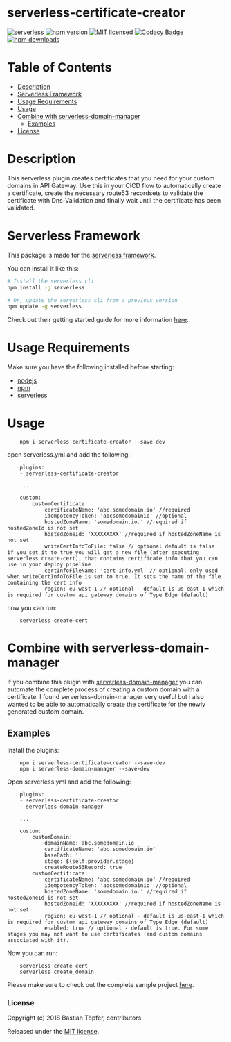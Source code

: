 # serverless-certificate-creator

[![serverless](http://public.serverless.com/badges/v3.svg)](http://www.serverless.com)
[![npm version](https://badge.fury.io/js/serverless-certificate-creator.svg)](https://badge.fury.io/js/serverless-certificate-creator)
[![MIT licensed](https://img.shields.io/badge/license-MIT-blue.svg)](https://raw.githubusercontent.com/amplify-education/serverless-domain-manager/master/LICENSE)
[![Codacy Badge](https://api.codacy.com/project/badge/Grade/235fe249b8354a3db0cc5926dba47899)](https://www.codacy.com/app/CFER/serverless-certificate-creator?utm_source=github.com&utm_medium=referral&utm_content=schwamster/serverless-certificate-creator&utm_campaign=badger)
[![npm downloads](https://img.shields.io/npm/dt/serverless-certificate-creator.svg?style=flat)](https://www.npmjs.com/package/serverless-certificate-creator)

# Table of Contents

- [Description](#description)
- [Serverless Framework](#serverless-framework)
- [Usage Requirements](#usage-requirements)
- [Usage](#usage)
- [Combine with serverless-domain-manager](#combine-with-serverless-domain-manager)
  * [Examples](#examples)
- [License](#license)

# Description

This serverless plugin creates certificates that you need for your custom domains in API Gateway.
Use this in your CICD flow to automatically create a certificate, create the necessary route53 recordsets to validate the certificate with Dns-Validation and finally wait until the certificate has been validated.

# Serverless Framework

This package is made for the [serverless framework](https://serverless.com).

You can install it like this:

```bash
# Install the serverless cli
npm install -g serverless

# Or, update the serverless cli from a previous version
npm update -g serverless
```

Check out their getting started guide for more information [here](https://serverless.com/framework/docs/getting-started/).

# Usage Requirements

Make sure you have the following installed before starting:
* [nodejs](https://nodejs.org/en/download/)
* [npm](https://www.npmjs.com/get-npm?utm_source=house&utm_medium=homepage&utm_campaign=free%20orgs&utm_term=Install%20npm)
* [serverless](https://serverless.com/framework/docs/providers/aws/guide/installation/)

# Usage

        npm i serverless-certificate-creator --save-dev

open serverless.yml and add the following:

        plugins:
        - serverless-certificate-creator

        ...

        custom:
            customCertificate:
                certificateName: 'abc.somedomain.io' //required
                idempotencyToken: 'abcsomedomainio' //optional
                hostedZoneName: 'somedomain.io.' //required if hostedZoneId is not set
                hostedZoneId: 'XXXXXXXXX' //required if hostedZoneName is not set
                writeCertInfoToFile: false // optional default is false. if you set it to true you will get a new file (after executing serverless create-cert), that contains certificate info that you can use in your deploy pipeline
                certInfoFileName: 'cert-info.yml' // optional, only used when writeCertInfoToFile is set to true. It sets the name of the file containing the cert info
                region: eu-west-1 // optional - default is us-east-1 which is required for custom api gateway domains of Type Edge (default)


now you can run:

        serverless create-cert

# Combine with serverless-domain-manager

If you combine this plugin with [serverless-domain-manager](https://github.com/amplify-education/serverless-domain-manager) you can automate the complete process of creating a custom domain with a certificate.
I found serverless-domain-manager very useful but i also wanted to be able to automatically create the certificate for the newly generated custom domain.


## Examples

Install the plugins:

        npm i serverless-certificate-creator --save-dev
        npm i serverless-domain-manager --save-dev

Open serverless.yml and add the following:

        plugins:
        - serverless-certificate-creator
        - serverless-domain-manager

        ...

        custom:
            customDomain:
                domainName: abc.somedomain.io
                certificateName: 'abc.somedomain.io'
                basePath: ''
                stage: ${self:provider.stage}
                createRoute53Record: true
            customCertificate:
                certificateName: 'abc.somedomain.io' //required
                idempotencyToken: 'abcsomedomainio' //optional
                hostedZoneName: 'somedomain.io.' //required if hostedZoneId is not set
                hostedZoneId: 'XXXXXXXXX' //required if hostedZoneName is not set
                region: eu-west-1 // optional - default is us-east-1 which is required for custom api gateway domains of Type Edge (default)
                enabled: true // optional - default is true. For some stages you may not want to use certificates (and custom domains associated with it).

Now you can run:

        serverless create-cert
        serverless create_domain

Please make sure to check out the complete sample project [here](https://github.com/schwamster/serverless-certificate-creator/examples/certificate-creator-example).

### License

Copyright (c) 2018 Bastian Töpfer, contributors.

Released under the [MIT license](https://tldrlegal.com/license/mit-license).
